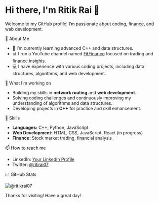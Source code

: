 # Hi there, I'm Ritik Rai 👋

Welcome to my GitHub profile! I’m passionate about coding, finance, and web development.

📌 About Me

- 🌱 I’m currently learning advanced C++ and data structures.
- 📊 I run a YouTube channel named [FitFinance](https://www.youtube.com/channel/your-channel) focused on trading and finance insights.
- 💻 I have experience with various coding projects, including data structures, algorithms, and web development.

 🔭 What I’m working on

- Building my skills in **network routing** and **web development**.
- Solving coding challenges and continuously improving my understanding of algorithms and data structures.
- Developing projects in **C++** for practice and skill enhancement.

🚀 Skills

- **Languages:** C++, Python, JavaScript
- **Web Development:** HTML, CSS, JavaScript, React (in progress)
- **Finance:** Stock market trading, financial analysis

 📫 How to reach me

- LinkedIn: [Your LinkedIn Profile](https://www.linkedin.com/in/ritirai07/)
- Twitter: [@ritirai07](https://twitter.com/ritirai07)

 📈 GitHub Stats

![@ritikrai07](https://github-readme-stats.vercel.app/api?username=ritirai07&show_icons=true&theme=radical)

Thanks for visiting! Have a great day!
